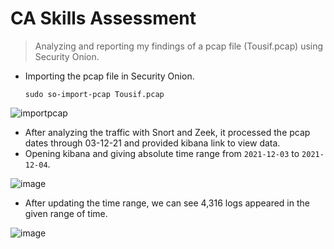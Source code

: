 # CA Skills Assessment

> Analyzing and reporting my findings of a pcap file (Tousif.pcap) using Security Onion.

* Importing the pcap file in Security Onion.

      sudo so-import-pcap Tousif.pcap

![importpcap](https://github.com/tousif13/CISCO_CyberOps/assets/33444140/000db938-5fb3-4ab8-bf8b-e7e2b2ff054a)

* After analyzing the traffic with Snort and Zeek, it processed the pcap dates through 03-12-21 and provided kibana link to view data.
* Opening kibana and giving absolute time range from `2021-12-03` to `2021-12-04`.

![image](https://github.com/tousif13/CISCO_CyberOps/assets/33444140/9d6c3f37-aeb1-4bcf-bb54-f407336cf5df)

* After updating the time range, we can see 4,316 logs appeared in the given range of time.

![image](https://github.com/tousif13/CISCO_CyberOps/assets/33444140/e05d55b6-2e34-482e-b26d-b4eb487dce40)

